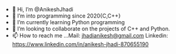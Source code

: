 - 👋 Hi, I’m @AnikeshJhadi
- 👀 I’m into programming since 2020{C,C++}
- 🌱 I’m currently learning Python programming
- 💞️ I’m looking to collaborate on the projects of C++ and Python.
- 📫 How to reach me ...Mail: jhadianikesh@gmail.com Linkedin: https://www.linkedin.com/in/anikesh-jhadi-870655190

<!---
AnikeshJhadi/AnikeshJhadi is a ✨ special ✨ repository because its `README.md` (this file) appears on your GitHub profile.
You can click the Preview link to take a look at your changes.
--->
